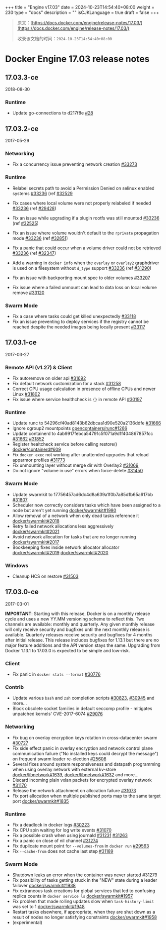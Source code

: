 +++
title = "Engine v17.03"
date = 2024-10-23T14:54:40+08:00
weight = 230
type = "docs"
description = ""
isCJKLanguage = true
draft = false
+++

> 原文：[https://docs.docker.com/engine/release-notes/17.03/](https://docs.docker.com/engine/release-notes/17.03/)
>
> 收录该文档的时间：`2024-10-23T14:54:40+08:00`

# Docker Engine 17.03 release notes

## 17.03.3-ce

2018-08-30

### Runtime

- Update go-connections to d217f8e [#28](https://github.com/docker/engine/pull/28)

## 17.03.2-ce

2017-05-29

### Networking

- Fix a concurrency issue preventing network creation [#33273](https://github.com/moby/moby/pull/33273)

### Runtime

- Relabel secrets path to avoid a Permission Denied on selinux enabled systems [#33236](https://github.com/moby/moby/pull/33236) (ref [#32529](https://github.com/moby/moby/pull/32529)
- Fix cases where local volume were not properly relabeled if needed [#33236](https://github.com/moby/moby/pull/33236) (ref [#29428](https://github.com/moby/moby/pull/29428))
- Fix an issue while upgrading if a plugin rootfs was still mounted [#33236](https://github.com/moby/moby/pull/33236) (ref [#32525](https://github.com/moby/moby/pull/32525))
- Fix an issue where volume wouldn't default to the `rprivate` propagation mode [#33236](https://github.com/moby/moby/pull/33236) (ref [#32851](https://github.com/moby/moby/pull/32851))
- Fix a panic that could occur when a volume driver could not be retrieved [#33236](https://github.com/moby/moby/pull/33236) (ref [#32347](https://github.com/moby/moby/pull/32347))

- Add a warning in `docker info` when the `overlay` or `overlay2` graphdriver is used on a filesystem without `d_type` support [#33236](https://github.com/moby/moby/pull/33236) (ref [#31290](https://github.com/moby/moby/pull/31290))

- Fix an issue with backporting mount spec to older volumes [#33207](https://github.com/moby/moby/pull/33207)
- Fix issue where a failed unmount can lead to data loss on local volume remove [#33120](https://github.com/moby/moby/pull/33120)

### Swarm Mode

- Fix a case where tasks could get killed unexpectedly [#33118](https://github.com/moby/moby/pull/33118)
- Fix an issue preventing to deploy services if the registry cannot be reached despite the needed images being locally present [#33117](https://github.com/moby/moby/pull/33117)

## 17.03.1-ce

2017-03-27

### Remote API (v1.27) & Client

- Fix autoremove on older api [#31692](https://github.com/docker/docker/pull/31692)
- Fix default network customization for a stack [#31258](https://github.com/docker/docker/pull/31258/)
- Correct CPU usage calculation in presence of offline CPUs and newer Linux [#31802](https://github.com/docker/docker/pull/31802)
- Fix issue where service healthcheck is `{}` in remote API [#30197](https://github.com/docker/docker/pull/30197)

### Runtime

- Update runc to 54296cf40ad8143b62dbcaa1d90e520a2136ddfe [#31666](https://github.com/docker/docker/pull/31666)
- Ignore cgroup2 mountpoints [opencontainers/runc#1266](https://github.com/opencontainers/runc/pull/1266)
- Update containerd to 4ab9917febca54791c5f071a9d1f404867857fcc [#31662](https://github.com/docker/docker/pull/31662) [#31852](https://github.com/docker/docker/pull/31852)
- Register healtcheck service before calling restore() [docker/containerd#609](https://github.com/docker/containerd/pull/609)
- Fix `docker exec` not working after unattended upgrades that reload apparmor profiles [#31773](https://github.com/docker/docker/pull/31773)
- Fix unmounting layer without merge dir with Overlay2 [#31069](https://github.com/docker/docker/pull/31069)
- Do not ignore "volume in use" errors when force-delete [#31450](https://github.com/docker/docker/pull/31450)

### Swarm Mode

- Update swarmkit to 17756457ad6dc4d8a639a1f0b7a85d1b65a617bb [#31807](https://github.com/docker/docker/pull/31807)
- Scheduler now correctly considers tasks which have been assigned to a node but aren't yet running [docker/swarmkit#1980](https://github.com/docker/swarmkit/pull/1980)
- Allow removal of a network when only dead tasks reference it [docker/swarmkit#2018](https://github.com/docker/swarmkit/pull/2018)
- Retry failed network allocations less aggressively [docker/swarmkit#2021](https://github.com/docker/swarmkit/pull/2021)
- Avoid network allocation for tasks that are no longer running [docker/swarmkit#2017](https://github.com/docker/swarmkit/pull/2017)
- Bookkeeping fixes inside network allocator allocator [docker/swarmkit#2019](https://github.com/docker/swarmkit/pull/2019) [docker/swarmkit#2020](https://github.com/docker/swarmkit/pull/2020)

### Windows

- Cleanup HCS on restore [#31503](https://github.com/docker/docker/pull/31503)

## 17.03.0-ce

2017-03-01

**IMPORTANT**: Starting with this release, Docker is on a monthly release cycle and uses a new YY.MM versioning scheme to reflect this. Two channels are available: monthly and quarterly. Any given monthly release will only receive security and bugfixes until the next monthly release is available. Quarterly releases receive security and bugfixes for 4 months after initial release. This release includes bugfixes for 1.13.1 but there are no major feature additions and the API version stays the same. Upgrading from Docker 1.13.1 to 17.03.0 is expected to be simple and low-risk.

### Client

- Fix panic in `docker stats --format` [#30776](https://github.com/docker/docker/pull/30776)

### Contrib

- Update various `bash` and `zsh` completion scripts [#30823](https://github.com/docker/docker/pull/30823), [#30945](https://github.com/docker/docker/pull/30945) and more...
- Block obsolete socket families in default seccomp profile - mitigates unpatched kernels' CVE-2017-6074 [#29076](https://github.com/docker/docker/pull/29076)

### Networking

- Fix bug on overlay encryption keys rotation in cross-datacenter swarm [#30727](https://github.com/docker/docker/pull/30727)
- Fix side effect panic in overlay encryption and network control plane communication failure ("No installed keys could decrypt the message") on frequent swarm leader re-election [#25608](https://github.com/docker/docker/pull/25608)
- Several fixes around system responsiveness and datapath programming when using overlay network with external kv-store [docker/libnetwork#1639](https://github.com/docker/libnetwork/pull/1639), [docker/libnetwork#1632](https://github.com/docker/libnetwork/pull/1632) and more...
- Discard incoming plain vxlan packets for encrypted overlay network [#31170](https://github.com/docker/docker/pull/31170)
- Release the network attachment on allocation failure [#31073](https://github.com/docker/docker/pull/31073)
- Fix port allocation when multiple published ports map to the same target port [docker/swarmkit#1835](https://github.com/docker/swarmkit/pull/1835)

### Runtime

- Fix a deadlock in docker logs [#30223](https://github.com/docker/docker/pull/30223)
- Fix CPU spin waiting for log write events [#31070](https://github.com/docker/docker/pull/31070)
- Fix a possible crash when using journald [#31231](https://github.com/docker/docker/pull/31231) [#31263](https://github.com/docker/docker/pull/31263)
- Fix a panic on close of nil channel [#31274](https://github.com/docker/docker/pull/31274)
- Fix duplicate mount point for `--volumes-from` in `docker run` [#29563](https://github.com/docker/docker/pull/29563)
- Fix `--cache-from` does not cache last step [#31189](https://github.com/docker/docker/pull/31189)

### Swarm Mode

- Shutdown leaks an error when the container was never started [#31279](https://github.com/docker/docker/pull/31279)
- Fix possibility of tasks getting stuck in the "NEW" state during a leader failover [docker/swarmkit#1938](https://github.com/docker/swarmkit/pull/1938)
- Fix extraneous task creations for global services that led to confusing replica counts in `docker service ls` [docker/swarmkit#1957](https://github.com/docker/swarmkit/pull/1957)
- Fix problem that made rolling updates slow when `task-history-limit` was set to 1 [docker/swarmkit#1948](https://github.com/docker/swarmkit/pull/1948)
- Restart tasks elsewhere, if appropriate, when they are shut down as a result of nodes no longer satisfying constraints [docker/swarmkit#1958](https://github.com/docker/swarmkit/pull/1958)
- (experimental)
